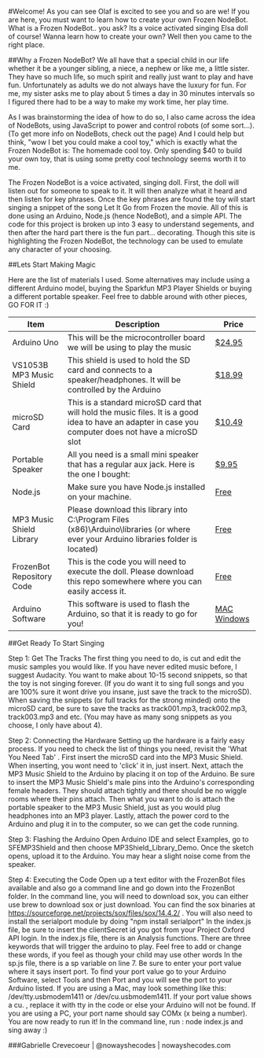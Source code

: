#Welcome!
As you can see Olaf is excited to see you and so are we! If you are here, you must want to learn how to create your own Frozen NodeBot. What is a Frozen NodeBot.. you ask? Its a voice activated singing Elsa doll of course! Wanna learn how to create your own? Well then you came to the right place.

##Why a Frozen NodeBot?
We all have that a special child in our life whether it be a younger sibling, a niece, a nephew or like me, a little sister. They have so much life, so much spirit and really just want to play and have fun. Unfortunately as adults we do not always have the luxury for fun. For me, my sister asks me to play about 5 times a day in 30 minutes intervals so I figured there had to be a way to make my work time, her play time.

As I was brainstorming the idea of how to do so, I also came across the idea of NodeBots, using JavaScript to power and control robots (of some sort...). (To get more info on NodeBots, check out the page) And I could help but think, "wow I bet you could make a cool toy," which is exactly what the Frozen NodeBot is: The homemade cool toy. Only spending $40 to build your own toy, that is using some pretty cool technology seems worth it to me.

The Frozen NodeBot is a voice activated, singing doll. First, the doll will listen out for someone to speak to it. It will then analyze what it heard and then listen for key phrases. Once the key phrases are found the toy will start singing a snippet of the song Let It Go from Frozen the movie. All of this is done using an Arduino, Node.js (hence NodeBot), and a simple API. The code for this project is broken up into 3 easy to understand segements, and then after the hard part there is the fun part... decorating.
Though this site is highlighting the Frozen NodeBot, the technology can be used to emulate any character of your choosing.

##Lets Start Making Magic

Here are the list of materials I used. Some alternatives may include using a different Arduino model, buying the Sparkfun MP3 Player Shields or buying a different portable speaker. Feel free to dabble around with other pieces, GO FOR IT :)

| Item                      | Description                                                                                                                                            | Price                                                                                                                                                                     |
|---------------------------|--------------------------------------------------------------------------------------------------------------------------------------------------------|---------------------------------------------------------------------------------------------------------------------------------------------------------------------------|
| Arduino Uno               | This will be the microcontroller board we will be using to play the music                                                                              | [$24.95](https://www.sparkfun.com/products/11021)                                                                                                                         |
| VS1053B MP3 Music Shield  | This shield is used to hold the SD card and connects to a speaker/headphones. It will be controlled by the Arduino                                     | [$18.99](http://www.ebay.com/itm/like/271507195831?lpid=82&chn=ps&ul_noapp=true)                                                                                          |
| microSD Card              | This is a standard microSD card that will hold the music files. It is a good idea to have an adapter in case you computer does not have a microSD slot | [$10.49](https://www.amazon.com/Kingston-Digital-microSDHC-SDC4-32GBET/dp/B00DYQYLP2/ref=sr_1_16?s=pc&rps=1&ie=UTF8&qid=1460096763&sr=1-16&refinements=p_85%3A2470955011) |
| Portable Speaker          | All you need is a small mini speaker that has a regular aux jack. Here is the one I bought:                                                            | [$9.95](https://www.amazon.com/Quikcell-Portable-Flexible-Rechargeable-Battery-Pink/dp/B00XZA8K36?ie=UTF8&psc=1&redirect=true&ref_=oh_aui_detailpage_o03_s00)             |
| Node.js                   | Make sure you have Node.js installed on your machine.                                                                                                  | [Free](https://nodejs.org/en/download/)                                                                                                                                   |
| MP3 Music Shield Library  | Please download this library into C:\Program Files (x86)\Arduino\libraries (or where ever your Arduino libraries folder is located)                    | [Free](http://www.geeetech.com/wiki/index.php/File:MP3-TF.zip)                                                                                                            |
| FrozenBot Repository Code | This is the code you will need to execute the doll. Please download this repo somewhere where you can easily access it.                                | [Free](https://github.com/gcrev93/FrozenBot)                                                                                                                              |
| Arduino Software          | This software is used to flash the Arduino, so that it is ready to go for you!                                                                         | [MAC](https://www.arduino.cc/en/Guide/MacOSX) [Windows](https://www.arduino.cc/en/Guide/Windows)                                                                           |

##Get Ready To Start Singing

Step 1: Get The Tracks
The first thing you need to do, is cut and edit the music samples you would like. If you have never edited music before, I suggest Audacity. You want to make about 10-15 second snippets, so that the toy is not singing forever. (If you do want it to sing full songs and you are 100% sure it wont drive you insane, just save the track to the microSD).
When saving the snippets (or full tracks for the strong minded) onto the microSD card, be sure to save the tracks as track001.mp3, track002.mp3, track003.mp3 and etc. (You may have as many song snippets as you choose, I only have about 4).

Step 2: Connecting the Hardware
Setting up the hardware is a fairly easy process. If you need to check the list of things you need, revisit the 'What You Need Tab' . First insert the microSD card into the MP3 Music Shield. When inserting, you wont need to 'click' it in, just insert.
Next, attach the MP3 Music Shield to the Arduino by placing it on top of the Arduino. Be sure to insert the MP3 Music Shield's male pins into the Arduino's corresponding female headers. They should attach tightly and there should be no wiggle rooms where their pins attach.
Then what you want to do is attach the portable speaker to the MP3 Music Shield, just as you would plug headphones into an MP3 player. Lastly, attach the power cord to the Arduino and plug it in to the computer, so we can get the code running.

Step 3: Flashing the Arduino
Open Arduino IDE and select Examples, go to SFEMP3Shield and then choose MP3Shield_Library_Demo.
Once the sketch opens, upload it to the Arduino. You may hear a slight noise come from the speaker.

Step 4: Executing the Code
Open up a text editor with the FrozenBot files available and also go a command line and go down into the FrozenBot folder. In the command line, you will need to download sox, you can either use brew to download sox or just download. You can find the sox binaries at https://sourceforge.net/projects/sox/files/sox/14.4.2/ . You will also need to install the serialport module by doing "npm install serialport"
In the index.js file, be sure to insert the clientSecret id you got from your Project Oxford API login.
In the index.js file, there is an Analysis functions. There are three keywords that will trigger the arduino to play. Feel free to add or change these words, if you feel as though your child may use other words
In the sp.js file, there is a sp variable on line 7. Be sure to enter your port value where it says insert port. To find your port value go to your Arduino Software, select Tools and then Port and you will see the port to your Arduino listed. If you are using a Mac, may look something like this: /dev/tty.usbmodem1411 or /dev/cu.usbmodem1411. If your port value shows a cu. , replace it with tty in the code or else your Arduino will not be found. If you are using a PC, your port name should say COMx (x being a number).
You are now ready to run it! In the command line, run : node index.js and sing away :)


###Gabrielle Crevecoeur | @nowayshecodes | nowayshecodes.com
